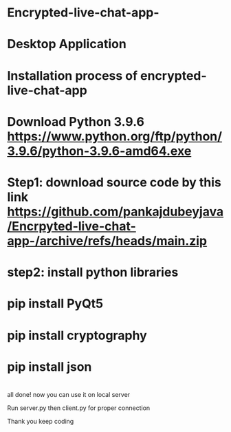 # Encrypted-live-chat-app-
# Desktop Application 
# Installation process of encrypted-live-chat-app
# Download Python 3.9.6 https://www.python.org/ftp/python/3.9.6/python-3.9.6-amd64.exe
# Step1: download source code by this link https://github.com/pankajdubeyjava/Encrpyted-live-chat-app-/archive/refs/heads/main.zip
# step2: install python libraries
# pip install PyQt5
# pip install cryptography
# pip install json
#
all done! now you can use it on local server

Run server.py then client.py for proper connection

Thank you keep coding

